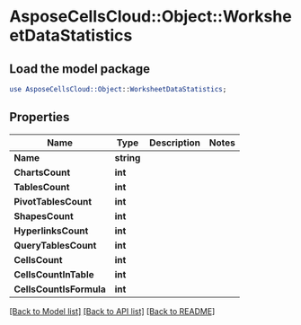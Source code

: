 # AsposeCellsCloud::Object::WorksheetDataStatistics 

## Load the model package
```perl
use AsposeCellsCloud::Object::WorksheetDataStatistics;
```

## Properties
Name | Type | Description | Notes
------------ | ------------- | ------------- | -------------
**Name** | **string** |  |
**ChartsCount** | **int** |  |
**TablesCount** | **int** |  |
**PivotTablesCount** | **int** |  |
**ShapesCount** | **int** |  |
**HyperlinksCount** | **int** |  |
**QueryTablesCount** | **int** |  |
**CellsCount** | **int** |  |
**CellsCountInTable** | **int** |  |
**CellsCountIsFormula** | **int** |  |  

[[Back to Model list]](../README.md#documentation-for-models) [[Back to API list]](../README.md#documentation-for-api-endpoints) [[Back to README]](../README.md)

